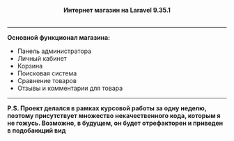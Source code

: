 <p align="center">
    <b>Интернет магазин на Laravel 9.35.1</b> <br> <br>
</p>
<hr>
<p>
    <b>Основной функционал магазина:</b>
    <ul>
        <li>Панель администратора</li>
        <li>Личный кабинет</li>
        <li>Корзина</li>
        <li>Поисковая система</li>
        <li>Сравнение товаров</li>
        <li>Отзывы и комментарии для товара</li>
    </ul>
</p>
<hr>
<b>P.S. Проект делался в рамках курсовой работы за одну неделю, поэтому присутствует множество некачественного кода, которым я не гожусь. Возможно, в будущем, он будет отрефакторен и приведен в подобающий вид</b>
